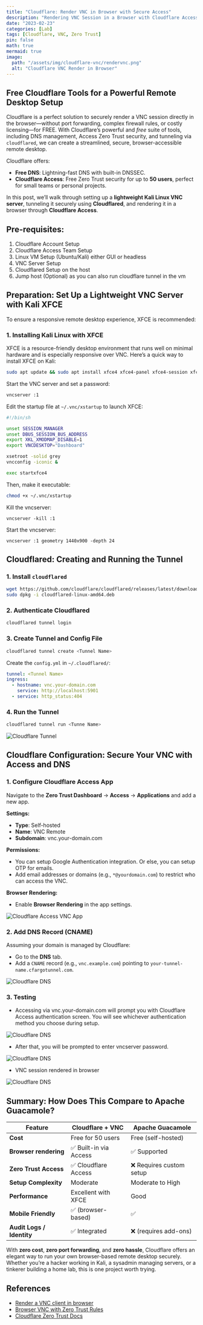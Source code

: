 ```yaml
---
title: "Cloudflare: Render VNC in Browser with Secure Access"
description: "Rendering VNC Session in a Browser with Cloudflare Access Zero Trust Rules."
date: "2023-02-23"
categories: [Lab]
tags: [Cloudflare, VNC, Zero Trust]
pin: false
math: true
mermaid: true
image:
  path: "/assets/img/cloudflare-vnc/rendervnc.png"
  alt: "Cloudflare VNC Render in Browser"
---
```


## Free Cloudflare Tools for a Powerful Remote Desktop Setup

Cloudflare is a perfect solution to securely render a VNC session directly in the browser—without port forwarding, complex firewall rules, or costly licensing—for FREE. With Cloudflare’s powerful and *free* suite of tools, including DNS management, Access Zero Trust security, and tunneling via `cloudflared`, we can create a streamlined, secure, browser-accessible remote desktop. 

Cloudflare offers:

- **Free DNS**: Lightning-fast DNS with built-in DNSSEC.
- **Cloudflare Access**: Free Zero Trust security for up to **50 users**, perfect for small teams or personal projects.

In this post, we’ll walk through setting up a **lightweight Kali Linux VNC server**, tunneling it securely using **Cloudflared**, and rendering it in a browser through **Cloudflare Access**.



## Pre-requisites:

1. Cloudflare Account Setup
2. Cloudflare Access Team Setup
3. Linux VM Setup (Ubuntu/Kali) either GUI or headless
4. VNC Server Setup
5. Cloudflared Setup on the host
6. Jump host (Optional) as you can also run cloudflare tunnel in the vm



## Preparation: Set Up a Lightweight VNC Server with Kali XFCE

To ensure a responsive remote desktop experience, XFCE is recommended:

### 1. Installing Kali Linux with XFCE

XFCE is a resource-friendly desktop environment that runs well on minimal hardware and is especially responsive over VNC. Here’s a quick way to install XFCE on Kali:

```bash
sudo apt update && sudo apt install xfce4 xfce4-panel xfce4-session xfce4-settings xfconf thunar tightvncserver -y
```

Start the VNC server and set a password:

```bash
vncserver :1
```

Edit the startup file at `~/.vnc/xstartup` to launch XFCE:

```bash
#!/bin/sh

unset SESSION_MANAGER
unset DBUS_SESSION_BUS_ADDRESS
export XKL_XMODMAP_DISABLE=1
export VNCDESKTOP="Dashboard"

xsetroot -solid grey
vncconfig -iconic &

exec startxfce4
```

Then, make it executable:

```bash
chmod +x ~/.vnc/xstartup
```

Kill the vncserver:

```
vncserver -kill :1
```

Start the vncserver:

```
vncserver :1 geometry 1440x900 -depth 24
```



## Cloudflared: Creating and Running the Tunnel

### 1. Install `cloudflared`

```bash
wget https://github.com/cloudflare/cloudflared/releases/latest/download/cloudflared-linux-amd64.deb
sudo dpkg -i cloudflared-linux-amd64.deb
```

### 2. Authenticate Cloudflared

```bash
cloudflared tunnel login
```

### 3. Create Tunnel and Config File

```bash
cloudflared tunnel create <Tunnel Name>
```

Create the `config.yml` in `~/.cloudflared/`:

```yaml
tunnel: <Tunnel Name>
ingress:
  - hostname: vnc.your-domain.com
    service: http://localhost:5901
  - service: http_status:404
```

### 4. Run the Tunnel

```bash
cloudflared tunnel run <Tunne Name>
```

![Cloudflare Tunnel](/assets/img/cloudflare-vnc/tunnel.png)



## Cloudflare Configuration: Secure Your VNC with Access and DNS

### 1. Configure Cloudflare Access App

Navigate to the **Zero Trust Dashboard** → **Access** → **Applications** and add a new app.

**Settings:**

- **Type**: Self-hosted
- **Name**: VNC Remote
- **Subdomain**: vnc.your-domain.com

**Permissions:**

- You can setup Google Authentication integration. Or else, you can setup OTP for emails.
- Add email addresses or domains (e.g., `*@yourdomain.com`) to restrict who can access the VNC.

**Browser Rendering:**

- Enable **Browser Rendering** in the app settings.

![Cloudflare Access VNC App](/assets/img/cloudflare-vnc/vncaccessapp.png)

### 2. Add DNS Record (CNAME)

Assuming your domain is managed by Cloudflare:

- Go to the **DNS** tab.
- Add a `CNAME` record (e.g., `vnc.example.com`) pointing to `your-tunnel-name.cfargotunnel.com`.

![Cloudflare DNS](/assets/img/cloudflare-vnc/dnscname.png)

### 3. Testing

- Accessing via vnc.your-domain.com will prompt you with Cloudflare Access authentication screen. You will see whichever authentication method you choose during setup. 

![Cloudflare DNS](/assets/img/cloudflare-vnc/cloudflareauth.png)

- After that, you will be prompted to enter vncserver password.

![Cloudflare DNS](/assets/img/cloudflare-vnc/vncauth.png)

- VNC session rendered in browser

![Cloudflare DNS](/assets/img/cloudflare-vnc/vncinbrowser.png)



## Summary: How Does This Compare to Apache Guacamole?

| Feature                   | Cloudflare + VNC      | Apache Guacamole        |
| ------------------------- | --------------------- | ----------------------- |
| **Cost**                  | Free for 50 users     | Free (self-hosted)      |
| **Browser rendering**     | ✅ Built-in via Access | ✅ Supported             |
| **Zero Trust Access**     | ✅ Cloudflare Access   | ❌ Requires custom setup |
| **Setup Complexity**      | Moderate              | Moderate to High        |
| **Performance**           | Excellent with XFCE   | Good                    |
| **Mobile Friendly**       | ✅ (browser-based)     | ✅                       |
| **Audit Logs / Identity** | ✅ Integrated          | ❌ (requires add-ons)    |



With **zero cost**, **zero port forwarding**, and **zero hassle**, Cloudflare offers an elegant way to run your own browser-based remote desktop securely. Whether you’re a hacker working in Kali, a sysadmin managing servers, or a tinkerer building a home lab, this is one project worth trying.

## References

- [Render a VNC client in browser](https://developers.cloudflare.com/cloudflare-one/tutorials/vnc-client-in-browser/) 
- [Browser VNC with Zero Trust Rules](https://blog.cloudflare.com/browser-vnc-with-zero-trust-rules/)
- [Cloudflare Zero Trust Docs](https://developers.cloudflare.com/cloudflare-one/)